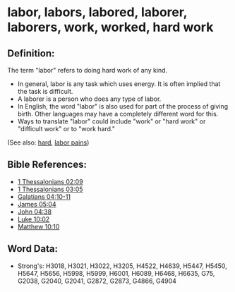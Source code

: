# labor, labors, labored, laborer, laborers, work, worked, hard work #

## Definition: ##

The term "labor" refers to doing hard work of any kind.

* In general, labor is any task which uses energy. It is often implied that the task is difficult.
* A laborer is a person who does any type of labor.
* In English, the word "labor" is also used for part of the process of giving birth. Other languages may have a completely different word for this.
* Ways to translate "labor" could include "work" or "hard work" or "difficult work" or to "work hard."

(See also: [hard](../other/hard.md), [labor pains](../other/laborpains.md))

## Bible References: ##

* [1 Thessalonians 02:09](rc://en/tn/help/1th/02/09)
* [1 Thessalonians 03:05](rc://en/tn/help/1th/03/05)
* [Galatians 04:10-11](rc://en/tn/help/gal/04/10)
* [James 05:04](rc://en/tn/help/jas/05/04)
* [John 04:38](rc://en/tn/help/jhn/04/38)
* [Luke 10:02](rc://en/tn/help/luk/10/02)
* [Matthew 10:10](rc://en/tn/help/mat/10/10)

## Word Data: ##

* Strong's: H3018, H3021, H3022, H3205, H4522, H4639, H5447, H5450, H5647, H5656, H5998, H5999, H6001, H6089, H6468, H6635, G75, G2038, G2040, G2041, G2872, G2873, G4866, G4904
